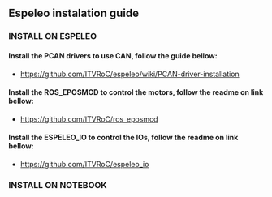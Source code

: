 ## Espeleo instalation guide

### INSTALL ON ESPELEO

#### Install the PCAN drivers to use CAN, follow the guide bellow:
 - https://github.com/ITVRoC/espeleo/wiki/PCAN-driver-installation

#### Install the ROS_EPOSMCD to control the motors, follow the readme on link bellow:
 - https://github.com/ITVRoC/ros_eposmcd
 
#### Install the ESPELEO_IO to control the IOs, follow the readme on link bellow:
 - https://github.com/ITVRoC/espeleo_io
 
 
 
 
 ### INSTALL ON NOTEBOOK
